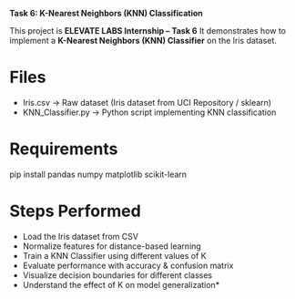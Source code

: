 **Task 6: K-Nearest Neighbors (KNN) Classification**

This project is **ELEVATE LABS Internship – Task 6**
It demonstrates how to implement a **K-Nearest Neighbors (KNN) Classifier** on the Iris dataset.

# Files
- Iris.csv -> Raw dataset (Iris dataset from UCI Repository / sklearn)
- KNN_Classifier.py -> Python script implementing KNN classification

# Requirements

pip install pandas numpy matplotlib scikit-learn

# Steps Performed
- Load the Iris dataset from CSV
- Normalize features for distance-based learning
- Train a KNN Classifier using different values of K
- Evaluate performance with accuracy & confusion matrix
- Visualize decision boundaries for different classes
- Understand the effect of K on model generalization*